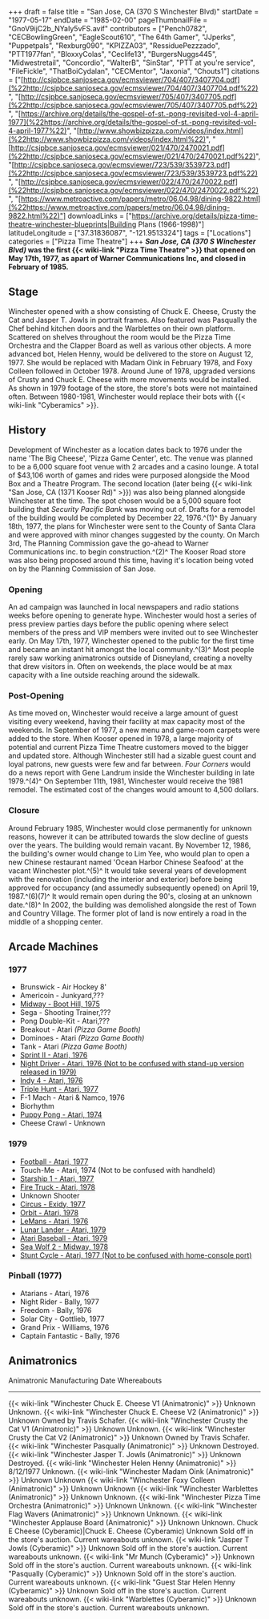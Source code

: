 +++
draft = false
title = "San Jose, CA (370 S Winchester Blvd)"
startDate = "1977-05-17"
endDate = "1985-02-00"
pageThumbnailFile = "GnoV9ijC2b_NYaIy5vFS.avif"
contributors = ["Pench0782", "CECBowlingGreen", "EagleScout610", "The 64th Gamer", "JJperks", "Puppetpals", "Rexburg090", "KPIZZA03", "RessiduePezzzado", "PTT1977fan", "BloxxyColas", "Ceclife13", "BurgersNuggs445", "Midwestretail", "Concordio", "WalterB", "SinStar", "PTT at you're service", "FileFickle", "ThatBoiCydalan", "CECMentor", "Jaxonia", "Chouts1"]
citations = ["[http://csjpbce.sanjoseca.gov/ecmsviewer/704/407/3407704.pdf](%22http://csjpbce.sanjoseca.gov/ecmsviewer/704/407/3407704.pdf%22)", "[http://csjpbce.sanjoseca.gov/ecmsviewer/705/407/3407705.pdf](%22http://csjpbce.sanjoseca.gov/ecmsviewer/705/407/3407705.pdf%22)", "[https://archive.org/details/the-gospel-of-st.-pong-revisited-vol-4-april-1977](%22https://archive.org/details/the-gospel-of-st.-pong-revisited-vol-4-april-1977%22)", "[http://www.showbizpizza.com/videos/index.html](%22http://www.showbizpizza.com/videos/index.html%22)", "[http://csjpbce.sanjoseca.gov/ecmsviewer/021/470/2470021.pdf](%22http://csjpbce.sanjoseca.gov/ecmsviewer/021/470/2470021.pdf%22)", "[http://csjpbce.sanjoseca.gov/ecmsviewer/723/539/3539723.pdf](%22http://csjpbce.sanjoseca.gov/ecmsviewer/723/539/3539723.pdf%22)", "[http://csjpbce.sanjoseca.gov/ecmsviewer/022/470/2470022.pdf](%22http://csjpbce.sanjoseca.gov/ecmsviewer/022/470/2470022.pdf%22)", "[https://www.metroactive.com/papers/metro/06.04.98/dining-9822.html](%22https://www.metroactive.com/papers/metro/06.04.98/dining-9822.html%22)"]
downloadLinks = ["https://archive.org/details/pizza-time-theatre-winchester-blueprints|Building Plans (1966-1998)"]
latitudeLongitude = ["37.31836087", "-121.9513324"]
tags = ["Locations"]
categories = ["Pizza Time Theatre"]
+++
***San Jose, CA (370 S Winchester Blvd)* was the first {{< wiki-link "Pizza Time Theatre" >}} that opened on May 17th, 1977, as apart of Warner Communications Inc, and closed in February of 1985.**

## Stage

Winchester opened with a show consisting of Chuck E. Cheese, Crusty the Cat and Jasper T. Jowls in portrait frames. Also featured was Pasqually the Chef behind kitchen doors and the Warblettes on their own platform. Scattered on shelves throughout the room would be the Pizza Time Orchestra and the Clapper Board as well as various other objects. A more advanced bot, Helen Henny, would be delivered to the store on August 12, 1977. She would be replaced with Madam Oink in February 1978, and Foxy Colleen followed in October 1978. Around June of 1978, upgraded versions of Crusty and Chuck E. Cheese with more movements would be installed. As shown in 1979 footage of the store, the store's bots were not maintained often. Between 1980-1981, Winchester would replace their bots with {{< wiki-link "Cyberamics" >}}.

## History

Development of Winchester as a location dates back to 1976 under the name 'The Big Cheese', 'Pizza Game Center', etc. The venue was planned to be a 6,000 square foot venue with 2 arcades and a casino lounge. A total of $43,106 worth of games and rides were purposed alongside the Mood Box and a Theatre Program. The second location (later being {{< wiki-link "San Jose, CA (1371 Kooser Rd)" >}}) was also being planned alongside Winchester at the time.
The spot chosen would be a 5,000 square foot building that *Security Pacific Bank* was moving out of. Drafts for a remodel of the building would be completed by December 22, 1976.^(1)^ By January 18th, 1977, the plans for Winchester were sent to the County of Santa Clara and were approved with minor changes suggested by the county. On March 3rd, The Planning Commission gave the go-ahead to Warner Communications inc. to begin construction.^(2)^ The Kooser Road store was also being proposed around this time, having it's location being voted on by the Planning Commission of San Jose.

### Opening

An ad campaign was launched in local newspapers and radio stations weeks before opening to generate hype. Winchester would host a series of press preview parties days before the public opening where select members of the press and VIP members were invited out to see Winchester early. On May 17th, 1977, Winchester opened to the public for the first time and became an instant hit amongst the local community.^(3)^ Most people rarely saw working animatronics outside of Disneyland, creating a novelty that drew visitors in. Often on weekends, the place would be at max capacity with a line outside reaching around the sidewalk.

### Post-Opening

As time moved on, Winchester would receive a large amount of guest visiting every weekend, having their facility at max capacity most of the weekends. In September of 1977, a new menu and game-room carpets were added to the store. When Kooser opened in 1978, a large majority of potential and current Pizza Time Theatre customers moved to the bigger and updated store. Although Winchester still had a sizable guest count and loyal patrons, new guests were few and far between. *Four Corners* would do a news report with Gene Landrum inside the Winchester building in late 1979.^(4)^
On September 11th, 1981, Winchester would receive the 1981 remodel. The estimated cost of the changes would amount to 4,500 dollars.

### Closure

Around February 1985, Winchester would close permanently for unknown reasons, however it can be attributed towards the slow decline of guests over the years. The building would remain vacant. By November 12, 1986, the building's owner would change to Lim Yee, who would plan to open a new Chinese restaurant named 'Ocean Harbor Chinese Seafood' at the vacant Winchester plot.^(5)^ It would take several years of development with the renovation (including the interior and exterior) before being approved for occupancy (and assumedly subsequently opened) on April 19, 1987.^(6)(7)^ It would remain open during the 90's, closing at an unknown date.^(8)^ In 2002, the building was demolished alongside the rest of Town and Country Village. The former plot of land is now entirely a road in the middle of a shopping center.

## Arcade Machines

### 1977

- Brunswick - Air Hockey 8'
- Americoin - Junkyard,???
- [Midway - Boot Hill, 1975](https://www.arcade-museum.com/game_detail.php?game_id=7193)
- Sega - Shooting Trainer,???
- Pong Double-Kit - Atari,???
- Breakout - Atari *(Pizza Game Booth)*
- Dominoes - Atari *(Pizza Game Booth)*
- Tank - Atari *(Pizza Game Booth)*
- [Sprint II - Atari, 1976](https://www.arcade-museum.com/game_detail.php?game_id=9739)
- [Night Driver - Atari, 1976 (Not to be
  confused with stand-up version released in 1979)](https://www.arcade-museum.com/game_detail.php?game_id=8866)
- [Indy 4 - Atari, 1976](https://www.arcade-museum.com/game_detail.php?game_id=8188)
- [Triple Hunt - Atari, 1977](https://www.arcade-museum.com/game_detail.php?game_id=10193)
- F-1 Mach - Atari & Namco, 1976
- Biorhythm
- [Puppy Pong - Atari, 1974](https://www.arcade-museum.com/game_detail.php?game_id=9159)
- Cheese Crawl - Unknown

### 1979

- [Football - Atari, 1977](https://www.arcade-museum.com/game_detail.php?game_id=13018)
- Touch-Me - Atari, 1974 (Not to be confused with handheld)
- [Starship 1 - Atari, 1977](https://www.arcade-museum.com/game_detail.php?game_id=9782)
- [Fire Truck - Atari, 1978](https://www.arcade-museum.com/game_detail.php?game_id=7814)
- Unknown Shooter
- [Circus - Exidy, 1977](https://www.arcade-museum.com/game_detail.php?game_id=7340)
- [Orbit - Atari, 1978](https://www.arcade-museum.com/game_detail.php?game_id=8929)
- [LeMans - Atari, 1976](https://www.arcade-museum.com/game_detail.php?game_id=8400)
- [Lunar Lander - Atari, 1979](https://www.arcade-museum.com/game_detail.php?game_id=8465)
- [Atari Baseball - Atari, 1979](https://www.arcade-museum.com/game_detail.php?game_id=6955)
- [Sea Wolf 2 - Midway, 1978](https://www.arcade-museum.com/game_detail.php?game_id=9460)
- [Stunt Cycle - Atari, 1977 (Not to be
  confused with home-console port)](https://www.arcade-museum.com/game_detail.php?game_id=9854)

### Pinball (1977)

- Atarians - Atari, 1976
- Night Rider - Bally, 1977
- Freedom - Bally, 1976
- Solar City - Gottlieb, 1977
- Grand Prix - Williams, 1976
- Captain Fantastic - Bally, 1976

## Animatronics

  Animatronic                                                             Manufacturing Date   Whereabouts
  ----------------------------------------------------------------------- -------------------- ---------------------------------------------------------------
  {{< wiki-link "Winchester Chuck E. Cheese V1 (Animatronic)" >}}     Unknown              Unknown.
  {{< wiki-link "Winchester Chuck E. Cheese V2 (Animatronic)" >}}     Unknown              Owned by Travis Schafer.
  {{< wiki-link "Winchester Crusty the Cat V1 (Animatronic)" >}}      Unknown              Unknown.
  {{< wiki-link "Winchester Crusty the Cat V2 (Animatronic)" >}}      Unknown              Owned by Travis Schafer.
  {{< wiki-link "Winchester Pasqually (Animatronic)" >}}              Unknown              Destroyed.
  {{< wiki-link "Winchester Jasper T. Jowls (Animatronic)" >}}        Unknown              Destroyed.
  {{< wiki-link "Winchester Helen Henny (Animatronic)" >}}            8/12/1977            Unknown.
  {{< wiki-link "Winchester Madam Oink (Animatronic)" >}}             Unknown              Unknown
  {{< wiki-link "Winchester Foxy Colleen (Animatronic)" >}}           Unknown              Unknown
  {{< wiki-link "Winchester Warblettes (Animatronic)" >}}             Unknown              Unknown.
  {{< wiki-link "Winchester Pizza Time Orchestra (Animatronic)" >}}   Unknown              Unknown.
  {{< wiki-link "Winchester Flag Wavers (Animatronic)" >}}            Unknown              Unknown.
  {{< wiki-link "Winchester Applause Board (Animatronic)" >}}         Unknown              Unknown.
  Chuck E Cheese (Cyberamic)|Chuck E. Cheese (Cyberamic)                 Unknown              Sold off in the store's auction. Current wareabouts unknown.
  {{< wiki-link "Jasper T Jowls (Cyberamic)" >}}                      Unknown              Sold off in the store's auction. Current wareabouts unknown.
  {{< wiki-link "Mr Munch (Cyberamic)" >}}                            Unknown              Sold off in the store's auction. Current wareabouts unknown.
  {{< wiki-link "Pasqually (Cyberamic)" >}}                           Unknown              Sold off in the store's auction. Current wareabouts unknown.
  {{< wiki-link "Guest Star Helen Henny (Cyberamic)" >}}              Unknown              Sold off in the store's auction. Current wareabouts unknown.
  {{< wiki-link "Warblettes (Cyberamic)" >}}                          Unknown              Sold off in the store's auction. Current wareabouts unknown.
